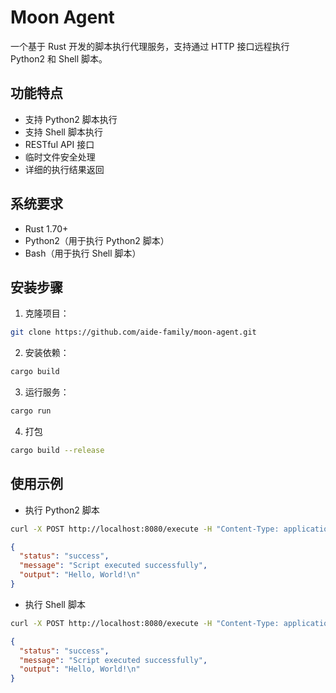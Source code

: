 # Moon Agent

一个基于 Rust 开发的脚本执行代理服务，支持通过 HTTP 接口远程执行 Python2 和 Shell 脚本。

## 功能特点

- 支持 Python2 脚本执行
- 支持 Shell 脚本执行
- RESTful API 接口
- 临时文件安全处理
- 详细的执行结果返回

## 系统要求

- Rust 1.70+
- Python2（用于执行 Python2 脚本）
- Bash（用于执行 Shell 脚本）
  
## 安装步骤

1. 克隆项目：

```bash
git clone https://github.com/aide-family/moon-agent.git
```

2. 安装依赖：

```bash
cargo build
```

3. 运行服务：

```bash
cargo run
```

4. 打包

```bash
cargo build --release
```

## 使用示例

* 执行 Python2 脚本

```bash
curl -X POST http://localhost:8080/execute -H "Content-Type: application/json" -d '{"script_type": "python2", "content": "print(\"Hello, World!\")"}'
```

```json
{
  "status": "success",
  "message": "Script executed successfully",
  "output": "Hello, World!\n"
}
```

* 执行 Shell 脚本

```bash
curl -X POST http://localhost:8080/execute -H "Content-Type: application/json" -d '{"script_type": "shell", "content": "echo \"Hello, World!\" > /tmp/output.txt"}'
```

```json
{
  "status": "success",
  "message": "Script executed successfully",
  "output": "Hello, World!\n"
}
```

